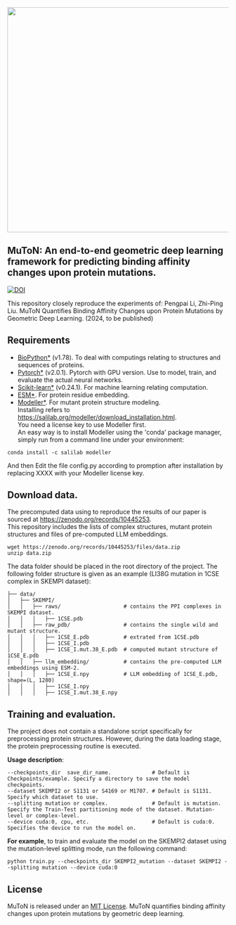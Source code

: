 <img src="https://github.com/zpliulab/MuToN/blob/main/logo.png" width=512/>

## MuToN: An end-to-end geometric deep learning framework for predicting binding affinity changes upon protein mutations.
[![DOI](https://zenodo.org/badge/DOI/10.5281/zenodo.10445253.svg)](https://doi.org/10.5281/zenodo.10445253)

This repository closely reproduce the experiments of:
Pengpai Li, Zhi-Ping Liu. MuToN Quantifies Binding Affinity Changes upon Protein Mutations by Geometric Deep Learning. (2024, to be published)
## Requirements
* [BioPython*](https://github.com/biopython/biopython) (v1.78). To deal with computings relating to structures and sequences of proteins.
* [Pytorch*](https://pytorch.org/) (v2.0.1). Pytorch with GPU version. Use to model, train, and evaluate the actual neural networks.
* [Scikit-learn*](https://scikit-learn.org/) (v0.24.1). For machine learning relating computation.
* [ESM*](https://github.com/facebookresearch/esm). For protein residue embedding.
* [Modeller*](https://salilab.org/modeller/). For mutant protein structure modeling.  
Installing refers to https://salilab.org/modeller/download_installation.html.  
You need a license key to use Modeller first.  
An easy way is to install Modeller using the 'conda' package manager, simply run from a command line under your environment:  
```
conda install -c salilab modeller
```
And then Edit the file config.py according to promption after installation by replacing XXXX with your Modeller license key.

## Download data.
The precomputed data using to reproduce the results of our paper is sourced at https://zenodo.org/records/10445253.  
This repository includes the lists of complex structures, mutant protein structures and files of pre-computed LLM embeddings.
```
wget https://zenodo.org/records/10445253/files/data.zip 
unzip data.zip
```
The data folder should be placed in the root directory of the project. 
The following folder structure is given as an example (LI38G mutation in 1CSE complex in SKEMPI dataset):
```
├── data/
│   ├── SKEMPI/
│   │   ├── raws/                    # contains the PPI complexes in SKEMPI dataset.
│   │   │   ├── 1CSE.pdb
│   │   ├── raw_pdb/                 # contains the single wild and mutant structure.
│   │   │   ├── 1CSE_E.pdb           # extrated from 1CSE.pdb
│   │   │   ├── 1CSE_I.pdb
│   │   │   ├── 1CSE_I.mut.38_E.pdb  # computed mutant structure of 1CSE_E.pdb
│   │   ├── llm_embedding/           # contains the pre-computed LLM embeddings using ESM-2.
│   │   │   ├── 1CSE_E.npy           # LLM embedding of 1CSE_E.pdb, shape=(L, 1280)
│   │   │   ├── 1CSE_I.npy
│   │   │   ├── 1CSE_I.mut.38_E.npy

```
## Training and evaluation.

The project does not contain a standalone script specifically for preprocessing protein structures. 
However, during the data loading stage, the protein preprocessing routine is executed. 

**Usage description**: 
```
--checkpoints_dir  save_dir_name.             # Default is Checkpoints/example. Specify a directory to save the model checkpoints.
--dataset SKEMPI2 or S1131 or S4169 or M1707. # Default is S1131. Specify which dataset to use.
--splitting mutation or complex.              # Default is mutation. Specify the Train-Test partitioning mode of the dataset. Mutation-level or complex-level.   
--device cuda:0, cpu, etc.                    # Default is cuda:0. Specifies the device to run the model on. 
```
**For example**, to train and evaluate the model on the SKEMPI2 dataset using the mutation-level splitting mode, run the following command:  
```
python train.py --checkpoints_dir SKEMPI2_mutation --dataset SKEMPI2 --splitting mutation --device cuda:0
```

## License
MuToN is released under an [MIT License](LICENSE).
MuToN quantifies binding affinity changes upon protein mutations by geometric deep learning.